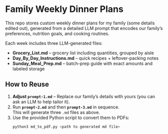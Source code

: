 # Family Weekly Dinner Plans

This repo stores custom weekly dinner plans for my family (some details edited out), generated from a detailed LLM prompt that encodes our family’s preferences, nutrition goals, and cooking routines.

Each week includes three LLM-generated files:
- **Grocery_List.md** – grocery list including quantities, grouped by aisle
- **Day_By_Day_Instructions.md** – quick recipes + leftover-packing notes
- **Sunday_Meal_Prep.md** – batch-prep guide with exact amounts and labeled storage

## How to Reuse
1. **Adjust `prompt-1.md`** – Replace our family’s details with yours (you can ask an LLM to help tailor it).
2. Run **`prompt-2.md`** and then **`prompt-3.md`** in sequence.  
   This will generate three `.md` files as above.
3. Use the provided Python script to convert them to PDFs:
   ```bash
   python3 md_to_pdf.py <path to generated md file>
   ```
